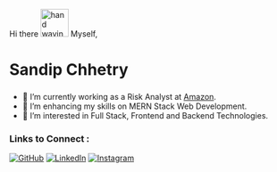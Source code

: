  Hi there <img src="https://cdn.shopify.com/s/files/1/1061/1924/products/Waving_Hand_Sign_Emoji_Icon_ios10_large.png?v=1571606113" alt="hand waving gif" height="50px" width="50px"> Myself,
 
<h1> Sandip Chhetry </h1>
 
### 

- 💼 I’m currently working as a Risk Analyst at [Amazon](amazon.com).
- 🌱 I’m enhancing my skills on MERN Stack Web Development.
- 👀 I’m interested in Full Stack, Frontend and Backend Technologies.

### Links to Connect :
<a href="https://github.com/sandyc4136"><img src="https://img.icons8.com/bubbles/50/000000/github.png" alt="GitHub"/></a>
	<a href="https://www.linkedin.com/in/sandip-chhetry-390115107/"><img src="https://img.icons8.com/bubbles/50/000000/linkedin.png" alt="LinkedIn"/></a>
	<a href="https://www.instagram.com/sandip_chhetry/"><img src="https://img.icons8.com/bubbles/50/000000/instagram.png" alt="Instagram"/></a>
<!--
**sandyc4136/sandyc4136** is a ✨ _special_ ✨ repository because its `README.md` (this file) appears on your GitHub profile.

Here are some ideas to get you started:

- 
- 
- 👯 I’m looking to collaborate on ...
- 🤔 I’m looking for help with Javascript libraries
- 💬 Ask me about 
- 📫 How to reach me: sandyc4136@gmail.com
- 😄 Pronouns: He/Him
- ⚡ Fun fact: ...
-->
